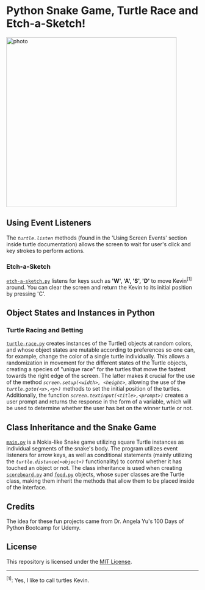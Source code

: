# Python Snake Game, Turtle Race and Etch-a-Sketch!

<img width="446" alt="photo" src="https://github.com/ghubnerr/python-turtle-games/assets/91924667/21238c89-7a83-4988-ab56-89d73785985c">

## Using Event Listeners 
The *`turtle.listen`* methods (found in the 'Using Screen Events' section inside turtle documentation) allows the screen to wait for user's click and key strokes to perform actions. 

### Etch-a-Sketch
[`etch-a-sketch.py`](etch-a-sketch.py) listens for keys such as **'W', 'A', 'S', 'D'** to move Kevin<sup>[1]</sup> around. You can clear the screen and return the Kevin to its initial position by pressing 'C'.

## Object States and Instances in Python 

### Turtle Racing and Betting

[`turtle-race.py`](turtle-race.py) creates instances of the Turtle() objects at random colors, and whose object states are mutable according to preferences so one can, for example, change the color of a single turtle individually.
This allows a randomization in movement for the different states of the Turtle objects, creating a species of "unique race" for the turtles that move the fastest towards the right edge of the screen. The latter makes it crucial for the use of the method *`screen.setup(<width>, <height>`*, allowing the use of the *`turtle.goto(<x>,<y>)`* methods to set the initial position of the turtles.
Additionally, the function *`screen.textinput(<title>,<prompt>)`* creates a user prompt and returns the response in the form of a variable, which will be used to determine whether the user has bet on the winner turtle or not.

## Class Inheritance and the Snake Game

[`main.py`](main.py) is a Nokia-like Snake game utilizing square Turtle instances as individual segments of the snake's body. The program utilizes event listeners for arrow keys, as well as conditional statements (mainly utilizing the *`turtle.distance(<object>)`* functionality) to control whether it has touched an object or not.
The class inheritance is used when creating [`scoreboard.py`](scoreboard.py) and [`food.py`](food.py) objects, whose super classes are the Turtle class, making them inherit the methods that allow them to be placed inside of the interface.

## Credits
The idea for these fun projects came from Dr. Angela Yu's 100 Days of Python Bootcamp for Udemy.

## License
This repository is licensed under the [MIT License](LICENSE).

--- 
<sup>[1]</sup>: Yes, I like to call turtles Kevin.

